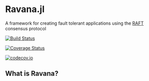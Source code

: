 # Ravana.jl

A framework for creating fault tolerant applications using the
[RAFT](https://raft.github.io/) consensus protocol

[![Build Status](https://travis-ci.org/aj-monk/Ravana.jl.svg?branch=master)](https://travis-ci.org/aj-monk/Ravana.jl)

[![Coverage Status](https://coveralls.io/repos/aj-monk/Ravana.jl/badge.svg?branch=master&service=github)](https://coveralls.io/github/aj-monk/Ravana.jl?branch=master)

[![codecov.io](http://codecov.io/github/aj-monk/Ravana.jl/coverage.svg?branch=master)](http://codecov.io/github/aj-monk/Ravana.jl?branch=master)

## What is Ravana?
